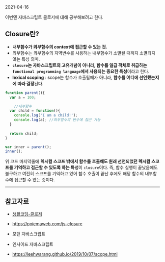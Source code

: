 2021-04-16

이번엔 자바스크립트 클로저에 대해 공부해보려고 한다.



## Closure란?

- **내부함수가 외부함수의 context에 접근할 수 있는 것.**
- 외부함수는 외부함수의 지역변수를 사용하는 내부함수가 소멸될 때까지 소멸되지 않는 특성 의미.
- **`closure`는 자바스크립트의 고유개념이 아니라, 함수를 일급 객체로 취급하는 `functional programming language`에서 사용되는 중요한 특성**이라고 한다.
- **lexical scoping** : scope는 함수가 호출될때가 아니라, **함수를 어디에 선언했는지에 따라 결정**된다. 



```javascript
function parent(){
  var a = 100;

    //내부함수
  var child = function(){
    console.log('I am a child!');
    console.log(a); //외부함수의 변수에 접근 가능
  }
  
  return child;
}

var inner = parent();
inner();
```

위 코드 마지막줄에 **렉시컬 스코프 밖에서 함수를 호출해도 원래 선언되었던 렉시컬 스코프를 기억하고 접근할 수 있도록 하는 특성**이 `closure`이다. 즉, 함수 실행이 끝났음에도 불구하고 여전히 스코프를 기억하고 있어 함수 호출이 끝난 후에도 해당 함수의 내부함수에 접근할 수 있는 것이다.





----------

## 참고자료

- [생활코딩-클로저](https://opentutorials.org/course/743/6544)
- https://poiemaweb.com/js-closure
- 모던 자바스크립트
- 인사이드 자바스크립트

- https://leehwarang.github.io/2019/10/07/scope.html